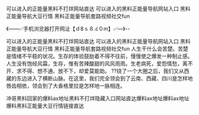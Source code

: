 可以进入的正能量黑料不打烊网站直达
可以进入的黑料正能量导航网站入口
黑料正能量导航大豆行情
黑料正能量导航套路视频社交fun


《——✅手机浏览器打开网沚【ｄ8ｓ８.c０m】✅—》--

可以进入的正能量黑料不打烊网站直达
可以进入的黑料正能量导航网站入口
黑料正能量导航大豆行情
黑料正能量导航套路视频社交fun
人生干什么会苦楚。苦楚是情绪不平稳的状况。生存的体验鼓励着不得不往前，慢慢使之爆发一种制止感。人生没有饱经风霜，生存，惟有苦辣酸甜的风风雨雨。生老病死，爱怨情愁，离不开、求不得、想不通、放不下，却爱莫能助。
??绕了一个大圈之后，我们又从西藏的东边进入了横断山脉。在这里，我们完全领会到了云南、西藏、四川是怎样地唇齿相依，领会到了大香格里拉是怎样地一脉相连。





冲哥黑料回家的爆料ax地址黑料不打烊隐藏入口网站直达爆料ax地址爆料ax地址爆料黑料正能量大豆行情链接直达
